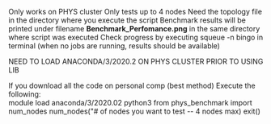 Only works on PHYS cluster 
Only tests up to 4 nodes
Need the topology file in the directory where you execute the script
Benchmark results will be printed under filename **Benchmark_Perfomance.png** in the same directory where script was executed
Check progress by executing squeue -n bingo in terminal (when no jobs are running, results should be available)



NEED TO LOAD ANACONDA/3/2020.2 ON PHYS CLUSTER PRIOR TO USING LIB

If you download all the code on personal comp (best method)
Execute the following:	
module load anaconda/3/2020.02 
python3
from phys_benchmark import num_nodes
num_nodes("# of nodes you want to test -- 4 nodes max)
exit()

